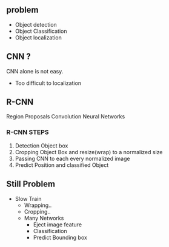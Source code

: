 ## problem
- Object detection
- Object Classification
- Object localization

## CNN ?
CNN alone is not easy.
- Too difficult to localization

## R-CNN
Region Proposals Convolution Neural Networks

### R-CNN STEPS
1. Detection Object box
2. Cropping Object Box and resize(wrap) to a normalized size
3. Passing CNN to each every normalized image
4. Predict Position and classified Object


## Still Problem
- Slow Train
  - Wrapping..
  - Cropping..
  - Many Networks
    - Eject image feature
    - Classification
    - Predict Bounding box 
